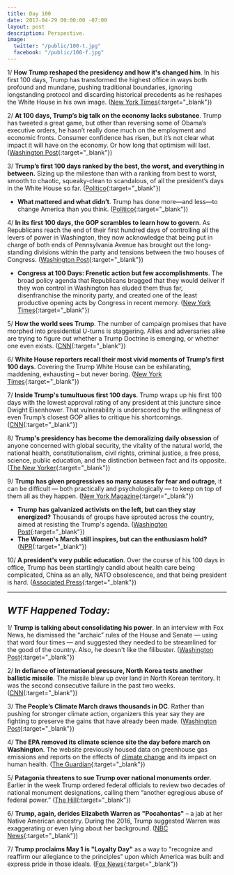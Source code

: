 ```yaml
---
title: Day 100
date: 2017-04-29 00:00:00 -07:00
layout: post
description: Perspective.
image:
  twitter: "/public/100-t.jpg"
  facebook: "/public/100-f.jpg"
---
```


1/ **How Trump reshaped the presidency and how it's changed him**. In his first 100 days, Trump has transformed the highest office in ways both profound and mundane, pushing traditional boundaries, ignoring longstanding protocol and discarding historical precedents as he reshapes the White House in his own image. ([New York Times](https://www.nytimes.com/2017/04/29/us/politics/trump-presidency-100-days.html){:target="_blank"})

2/ **At 100 days, Trump’s big talk on the economy lacks substance**. Trump has tweeted a great game, but other than reversing some of Obama’s executive orders, he hasn’t really done much on the employment and economic fronts. Consumer confidence has risen, but it’s not clear what impact it will have on the economy. Or how long that optimism will last. ([Washington Post](https://www.washingtonpost.com/business/economy/at-100-days-trumps-big-talk-on-the-economy-lacks-substance/2017/04/28/dfb36de2-29fa-11e7-a616-d7c8a68c1a66_story.html){:target="_blank"})

3/ **Trump’s first 100 days ranked by the best, the worst, and everything in between.** Sizing up the milestone than with a ranking from best to worst, smooth to chaotic, squeaky-clean to scandalous, of all the president’s days in the White House so far. ([Politico](http://www.politico.com/magazine/story/2017/04/29/trumps-first-100-days-ranked-215083){:target="_blank"})

* **What mattered and what didn’t**. Trump has done more—and less—to change America than you think. ([Politico](http://www.politico.com/magazine/story/2017/04/26/trump-first-100-days-president-rating-accomplishments-215071){:target="_blank"})

4/ **In its first 100 days, the GOP scrambles to learn how to govern**. As Republicans reach the end of their first hundred days of controlling all the levers of power in Washington, they now acknowledge that being put in charge of both ends of Pennsylvania Avenue has brought out the long-standing divisions within the party and tensions between the two houses of Congress. ([Washington Post](https://www.washingtonpost.com/powerpost/in-its-first-100-days-in-power-the-gop-scrambles-to-learn-how-to-govern/2017/04/28/8a33ffaa-2a84-11e7-a616-d7c8a68c1a66_story.html){:target="_blank"})

* **Congress at 100 Days: Frenetic action but few accomplishments**. The broad policy agenda that Republicans bragged that they would deliver if they won control in Washington has eluded them thus far, disenfranchise the minority party, and created one of the least productive opening acts by Congress in recent memory. ([New York Times](https://www.nytimes.com/2017/04/28/us/politics/congress-100-days-trump.html){:target="_blank"})

5/ **How the world sees Trump**. The number of campaign promises that have morphed into presidential U-turns is staggering. Allies and adversaries alike are trying to figure out whether a Trump Doctrine is emerging, or whether one even exists. ([CNN](http://www.cnn.com/2017/04/29/politics/trump-world-leaders-image-100-days/index.html){:target="_blank"})

6/ **White House reporters recall their most vivid moments of Trump’s first 100 days**. Covering the Trump White House can be exhilarating, maddening, exhausting – but never boring. ([New York Times](https://www.nytimes.com/2017/04/28/us/politics/trump-white-house-first-100-days-new-york-times-reporters.html){:target="_blank"})

7/ **Inside Trump's tumultuous first 100 days**. Trump wraps up his first 100 days with the lowest approval rating of any president at this juncture since Dwight Eisenhower. That vulnerability is underscored by the willingness of even Trump’s closest GOP allies to critique his shortcomings. ([CNN](http://www.cnn.com/interactive/2017/politics/state/inside-donald-trumps-tumultuous-first-100-days/){:target="_blank"})

8/ **Trump's presidency has become the demoralizing daily obsession** of anyone concerned with global security, the vitality of the natural world, the national health, constitutionalism, civil rights, criminal justice, a free press, science, public education, and the distinction between fact and its opposite. ([The New Yorker](http://www.newyorker.com/magazine/2017/05/01/a-hundred-days-of-trump){:target="_blank"})

9/ **Trump has given progressives so many causes for fear and outrage**, it can be difficult — both practically and psychologically — to keep on top of them all as they happen. ([New York Magazine](http://nymag.com/daily/intelligencer/2017/04/every-terrifying-thing-that-donald-trump-has-done.html){:target="_blank"})

* **Trump has galvanized activists on the left, but can they stay energized?** Thousands of groups have sprouted across the country, aimed at resisting the Trump's agenda. ([Washington Post](https://www.washingtonpost.com/national/trump-has-galvanized-activists-on-the-left-can-they-stay-energized/2017/04/28/4eaad81c-250e-11e7-b503-9d616bd5a305_story.html){:target="_blank"})
* **The Women's March still inspires, but can the enthusiasm hold?** ([NPR](http://www.npr.org/2017/04/28/525764938/100-days-in-womens-march-still-inspires-but-can-the-enthusiasm-hold){:target="_blank"})

10/ **A president's very public education**. Over the course of his 100 days in office, Trump has been startlingly candid about health care being complicated, China as an ally, NATO obsolescence, and that being president is hard. ([Associated Press](https://apnews.com/c83a048828fd4e1884fe897eca053717/Trump's-first-100-days:-A-president's-very-public-education){:target="_blank"})

---

## _WTF Happened Today:_


1/ **Trump is talking about consolidating his power**. In an interview with Fox News, he dismissed the “archaic” rules of the House and Senate — using that word four times — and suggested they needed to be streamlined for the good of the country. Also, he doesn't like the filibuster. ([Washington Post](https://www.washingtonpost.com/news/the-fix/wp/2017/04/29/trump-is-now-talking-about-consolidating-his-own-power/){:target="_blank"})

2/ **In defiance of international pressure, North Korea tests another ballistic missile**. The missile blew up over land in North Korean territory. It was the second consecutive failure in the past two weeks. ([CNN](http://www.cnn.com/2017/04/28/world/north-korea-missile-launch/index.html){:target="_blank"})

3/ **The People’s Climate March draws thousands in DC**. Rather than pushing for stronger climate action, organizers this year say they are fighting to preserve the gains that have already been made. ([Washington Post](https://www.washingtonpost.com/news/energy-environment/wp/2017/04/28/thousands-to-assemble-for-sweltering-climate-march-saturday/){:target="_blank"})

4/ **The EPA removed its climate science site the day before march on Washington**. The website previously housed data on greenhouse gas emissions and reports on the effects of <a href="{{ site.baseurl }}/trump-epa/">climate change</a> and its impact on human health. ([The Guardian](https://www.theguardian.com/environment/2017/apr/29/epa-trump-website-climate-change-peoples-climate-march){:target="_blank"})

5/ **Patagonia threatens to sue Trump over national monuments order**. Earlier in the week Trump ordered federal officials to review two decades of national monument designations, calling them “another egregious abuse of federal power.” ([The Hill](http://thehill.com/blogs/blog-briefing-room/news/330788-patagonia-threatens-to-sue-trump-over-national-monuments){:target="_blank"})

6/ **Trump, again, derides Elizabeth Warren as "Pocahontas"** – a jab at her Native American ancestry. During the 2016, Trump suggested Warren was exaggerating or even lying about her background. ([NBC News](http://www.nbcnews.com/politics/donald-trump/trump-again-derides-elizabeth-warren-pocahontas-n752621){:target="_blank"})

7/ **Trump proclaims May 1 is "Loyalty Day"** as a way to "recognize and reaffirm our allegiance to the principles" upon which America was built and express pride in those ideals. ([Fox News](http://www.foxnews.com/politics/2017/04/28/trump-proclaims-may-1-as-loyalty-day.html){:target="_blank"})